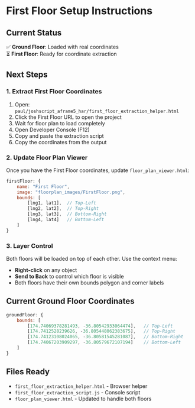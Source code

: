 # First Floor Setup Instructions

## Current Status
✅ **Ground Floor**: Loaded with real coordinates  
⏳ **First Floor**: Ready for coordinate extraction  

## Next Steps

### 1. Extract First Floor Coordinates
1. Open: `paul/joshscript_aframe5_har/first_floor_extraction_helper.html`
2. Click the First Floor URL to open the project
3. Wait for floor plan to load completely
4. Open Developer Console (F12)
5. Copy and paste the extraction script
6. Copy the coordinates from the output

### 2. Update Floor Plan Viewer
Once you have the First Floor coordinates, update `floor_plan_viewer.html`:

```javascript
firstFloor: {
    name: "First Floor", 
    image: "floorplan_images/FirstFloor.png",
    bounds: [
        [lng1, lat1],  // Top-Left
        [lng2, lat2],  // Top-Right
        [lng3, lat3],  // Bottom-Right
        [lng4, lat4]   // Bottom-Left
    ]
}
```

### 3. Layer Control
Both floors will be loaded on top of each other. Use the context menu:
- **Right-click** on any object
- **Send to Back** to control which floor is visible
- Both floors have their own bounds polygon and corner labels

## Current Ground Floor Coordinates
```javascript
groundFloor: {
    bounds: [
        [174.74069378281493, -36.80542933064474],   // Top-Left
        [174.7412528239626, -36.805448062383675],   // Top-Right
        [174.74123108024065, -36.80581545281087],   // Bottom-Right
        [174.74067203909297, -36.80579672107194]    // Bottom-Left
    ]
}
```

## Files Ready
- `first_floor_extraction_helper.html` - Browser helper
- `first_floor_extraction_script.js` - Console script
- `floor_plan_viewer.html` - Updated to handle both floors

